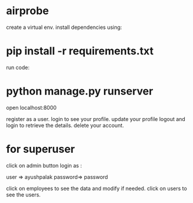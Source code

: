# airprobe

create a virtual env.
install dependencies using: 

# pip install -r requirements.txt

run code:

# python manage.py runserver

open localhost:8000

register as a user.
login to see your profile.
update your profile logout and login to retrieve the details.
delete your account.

# for superuser

click on  admin button
login as :  

user => ayushpalak
password=> password

click on employees to see the data and modify if needed.
click on users to see the users.


